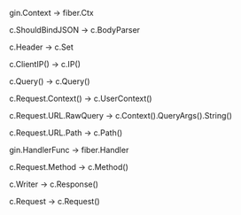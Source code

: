 gin.Context -> fiber.Ctx

c.ShouldBindJSON -> c.BodyParser

c.Header -> c.Set

c.ClientIP() -> c.IP()

c.Query() -> c.Query()

c.Request.Context() -> c.UserContext()

c.Request.URL.RawQuery -> c.Context().QueryArgs().String()

c.Request.URL.Path -> c.Path()

gin.HandlerFunc → fiber.Handler

c.Request.Method → c.Method()

c.Writer → c.Response()

c.Request → c.Request()